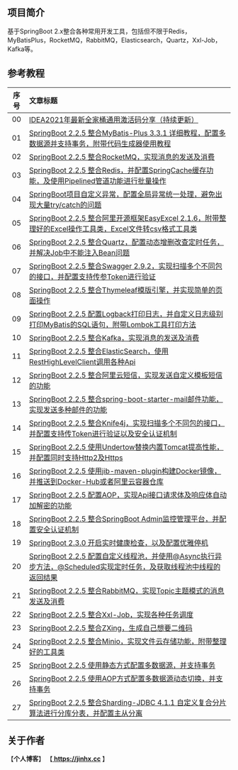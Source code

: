 ## 项目简介
基于SpringBoot 2.x整合各种常用开发工具，包括但不限于Redis，MyBatisPlus，RocketMQ，RabbitMQ，Elasticsearch，Quartz，Xxl-Job，Kafka等。

## 参考教程
|序号|文章标题|
|:--:|:---|
|00|[IDEA2021年最新全家桶通用激活码分享（持续更新）](https://jinhx.cc/article/37)|
|01|[SpringBoot 2.2.5 整合MyBatis-Plus 3.3.1 详细教程，配置多数据源并支持事务，附带代码生成器使用教程](https://jinhx.cc/article/25)|
|02|[SpringBoot 2.2.5 整合RocketMQ，实现消息的发送及消费](https://jinhx.cc/article/26)|
|03|[SpringBoot 2.2.5 整合Redis，并配置SpringCache缓存功能，及使用Pipelined管道功能进行批量操作](https://jinhx.cc/article/30)|
|04|[SpringBoot项目自定义异常，配置全局异常统一处理，避免出现大量try/catch的问题](https://jinhx.cc/article/104)|
|05|[SpringBoot 2.2.5 整合阿里开源框架EasyExcel 2.1.6，附带整理好的Excel操作工具类，Excel文件转csv格式工具类](https://jinhx.cc/article/31)|
|06|[SpringBoot 2.2.5 整合Quartz，配置动态增删改查定时任务，并解决Job中不能注入Bean问题](https://jinhx.cc/article/27)|
|07|[SpringBoot 2.2.5 整合Swagger 2.9.2，实现扫描多个不同包的接口，并配置支持传参Token进行验证](https://jinhx.cc/article/28)|
|08|[SpringBoot 2.2.5 整合Thymeleaf模版引擎，并实现简单的页面操作](https://jinhx.cc/article/24)|
|09|[SpringBoot 2.2.5 配置Logback打印日志，并自定义日志级别打印MyBatis的SQL语句，附带Lombok工具打印方法](https://jinhx.cc/article/29)|
|10|[SpringBoot 2.2.5 整合Kafka，实现消息的发送及消费](https://jinhx.cc/article/22)|
|11|[SpringBoot 2.2.5 整合ElasticSearch，使用RestHighLevelClient调用各种Api](https://jinhx.cc/article/23)|
|12|[SpringBoot 2.2.5 整合阿里云短信，实现发送自定义模板短信的功能](https://jinhx.cc/article/48)|
|13|[SpringBoot 2.2.5 整合spring-boot-starter-mail邮件功能，实现发送多种邮件的功能](https://jinhx.cc/article/49)|
|14|[SpringBoot 2.2.5 整合Knife4j，实现扫描多个不同包的接口，并配置支持传Token进行验证以及安全认证机制](https://jinhx.cc/article/50)|
|15|[SpringBoot 2.2.5 使用Undertow替换内置Tomcat提高性能，并配置同时支持Http2及Https](https://jinhx.cc/article/51)|
|16|[SpringBoot 2.2.5 使用jib-maven-plugin构建Docker镜像，并推送到Docker-Hub或者阿里云容器仓库](https://jinhx.cc/article/52)|
|17|[SpringBoot 2.2.5 配置AOP，实现Api接口请求体及响应体自动加解密的功能](https://jinhx.cc/article/53)|
|18|[SpringBoot 2.2.5 整合SpringBoot Admin监控管理平台，并配置安全认证机制](https://jinhx.cc/article/54)|
|19|[SpringBoot 2.3.0 开启实时健康检查，以及配置优雅停机](https://jinhx.cc/article/55)|
|20|[SpringBoot 2.2.5 配置自定义线程池，并使用@Async执行异步方法，@Scheduled实现定时任务，及获取线程池中线程的返回结果](https://jinhx.cc/article/47)|
|21|[SpringBoot 2.2.5 整合RabbitMQ，实现Topic主题模式的消息发送及消费](https://jinhx.cc/article/46)|
|22|[SpringBoot 2.2.5 整合Xxl-Job，实现各种任务调度](https://jinhx.cc/article/45)|
|23|[SpringBoot 2.2.5 整合ZXing，生成自己想要二维码](https://jinhx.cc/article/85)|
|24|[SpringBoot 2.2.5 整合Minio，实现文件云存储功能，附带整理好的工具类](https://jinhx.cc/article/86)|
|25|[SpringBoot 2.2.5 使用静态方式配置多数据源，并支持事务](https://jinhx.cc/article/87)|
|26|[SpringBoot 2.2.5 使用AOP方式配置多数据源动态切换，并支持事务](https://jinhx.cc/article/88)|
|27|[SpringBoot 2.2.5 整合Sharding-JDBC 4.1.1 自定义复合分片算法进行分库分表，并配置主从分离](https://jinhx.cc/article/1442890510418051072)|

## 关于作者
【<b>个人博客</b>】    【<b><a href="https://jinhx.cc"> https://jinhx.cc </a></b>】<br/>
